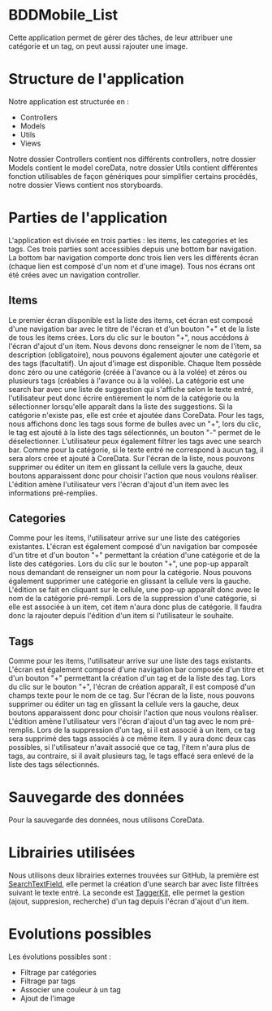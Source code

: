 BDDMobile_List
==============

Cette application permet de gérer des tâches, de leur attribuer une catégorie et un tag, on peut aussi rajouter une image.

# Structure de l'application

Notre application est structurée en :
- Controllers
- Models
- Utils
- Views

Notre dossier Controllers contient nos différents controllers, notre dossier Models contient le model coreData, notre dossier Utils contient différentes fonction utilisables de façon génériques pour simplifier certains procédés, notre dossier Views contient nos storyboards.

# Parties de l'application

L'application est divisée en trois parties : les items, les categories et les tags. Ces trois parties sont accessibles depuis une bottom bar navigation. La bottom bar navigation comporte donc trois lien vers les différents écran (chaque lien est composé d'un nom et d'une image). Tous nos écrans ont été crées avec un navigation controller.

## Items

Le premier écran disponible est la liste des items, cet écran est composé d'une navigation bar avec le titre de l'écran et d'un bouton "+" et de la liste de tous les items crées. Lors du clic sur le bouton "+", nous accédons à l'écran d'ajout d'un item. Nous devons donc renseigner le nom de l'item, sa description (obligatoire), nous pouvons également ajouter une catégorie et des tags (facultatif). Un ajout d'image est disponible. Chaque Item possède donc zéro ou une catégorie (créée à l'avance ou à la volée) et zéros ou plusieurs tags (créables à l'avance ou à la volée). La catégorie est une search bar avec une liste de suggestion qui s'affiche selon le texte entré, l'utilisateur peut donc écrire entièrement le nom de la catégorie ou la sélectionner lorsqu'elle apparaît dans la liste des suggestions. Si la catégorie n'existe pas, elle est crée et ajoutée dans CoreData. Pour les tags, nous affichons donc les tags sous forme de bulles avec un "+", lors du clic, le tag est ajouté à la liste des tags sélectionnés, un bouton "-" permet de le déselectionner. L'utilisateur peux également filtrer les tags avec une search bar. Comme pour la catégorie, si le texte entré ne correspond à aucun tag, il sera alors crée et ajouté à CoreData.
Sur l'écran de la liste, nous pouvons supprimer ou éditer un item en glissant la cellule vers la gauche, deux boutons apparaissent donc pour choisir l'action que nous voulons réaliser. L'édition amène l'utilisateur vers l'écran d'ajout d'un item avec les informations pré-remplies.

## Categories

Comme pour les items, l'utilisateur arrive sur une liste des catégories existantes. L'écran est également composé d'un navigation bar composée d'un titre et d'un bouton "+" permettant la création d'une catégorie et de la liste des catégories.
Lors du clic sur le bouton "+", une pop-up apparaît nous demandant de renseigner un nom pour la catégorie. Nous pouvons également supprimer une catégorie en glissant la cellule vers la gauche. L'édition se fait en cliquant sur le cellule, une pop-up apparaît donc avec le nom de la catégorie pré-rempli. Lors de la suppression d'une catégorie, si elle est associée à un item, cet item n'aura donc plus de catégorie. Il faudra donc la rajouter depuis l'édition d'un item si l'utilisateur le souhaite. 

## Tags

Comme pour les items, l'utilisateur arrive sur une liste des tags existants. L'écran est également composé d'une navigation bar composée d'un titre et d'un bouton "+" permettant la création d'un tag et de la liste des tag.
Lors du clic sur le bouton "+", l'écran de création apparaît, il est composé d'un champs texte pour le nom de ce tag.
Sur l'écran de la liste, nous pouvons supprimer ou éditer un tag en glissant la cellule vers la gauche, deux boutons apparaissent donc pour choisir l'action que nous voulons réaliser. L'édition amène l'utilisateur vers l'écran d'ajout d'un tag avec le nom pré-remplis. Lors de la suppression d'un tag, si il est associé à un item, ce tag sera supprimé des tags associés à ce même item. Il y aura donc deux cas possibles, si l'utilisateur n'avait associé que ce tag, l'item n'aura plus de tags, au contraire, si il avait plusieurs tag, le tags effacé sera enlevé de la liste des tags sélectionnés.

# Sauvegarde des données

Pour la sauvegarde des données, nous utilisons CoreData.

# Librairies utilisées

Nous utilisons deux librairies externes trouvées sur GitHub, la première est [SearchTextField][searchtextfield], elle permet la création d'une search bar avec liste filtrées suivant le texte entré. La seconde est [TaggerKit][taggerkit], elle permet la gestion (ajout, suppresion, recherche) d'un tag depuis l'écran d'ajout d'un item.

  [searchtextfield]: https://github.com/apasccon/SearchTextField
  [taggerkit]: https://github.com/nekonora/TaggerKit
  
  # Evolutions possibles
  
  Les évolutions possibles sont :
  
  * Filtrage par catégories
  * Filtrage par tags
  * Associer une couleur à un tag
  * Ajout de l'image
  

